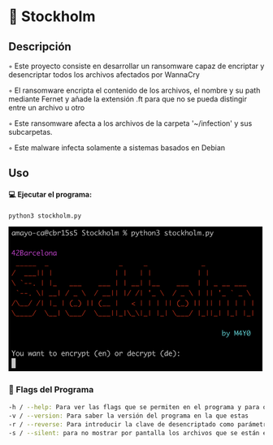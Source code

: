 # 🦠 Stockholm

## Descripción

◦ Este proyecto consiste en desarrollar un ransomware capaz de encriptar y desencriptar todos los archivos afectados por WannaCry

◦ El ransomware encripta el contenido de los archivos, el nombre y su path mediante Fernet y añade la extensión .ft para que no se pueda distingir entre un  archivo u otro

◦ Este ransomware afecta a los archivos de la carpeta '~/infection' y sus subcarpetas.

◦ Este malware infecta solamente a sistemas basados en Debian


## Uso

#### 💻 Ejecutar el programa:

```bash
python3 stockholm.py
```
<img src="Stockholm.png" width="500" title="use example">


### 🚩 Flags del Programa

```bash
-h / --help: Para ver las flags que se permiten en el programa y para qué sirven
-v / --version: Para saber la versión del programa en la que estas
-r / --reverse: Para introducir la clave de desencriptado como parámetro
-s / --silent: para no mostrar por pantalla los archivos que se están encriptando
```
